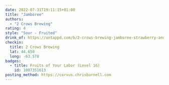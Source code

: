 ```yaml
---
date: 2022-07-31T19:11:15+01:00
title: "Jamboree"
authors:
  - "2 Crows Brewing"
rating: 4
style: "Sour - Fruited"
drink_of: https://untappd.com/b/2-crows-brewing-jamboree-strawberry-and-guava/3084163
checkin:
  title: 2 Crows Brewing
  lat: 44.650
  long: -63.578
badges:
  - title: Fruits of Your Labor (Level 16)
    id: 1007351613
posting_method: https://corvus.chrisburnell.com
---
```

